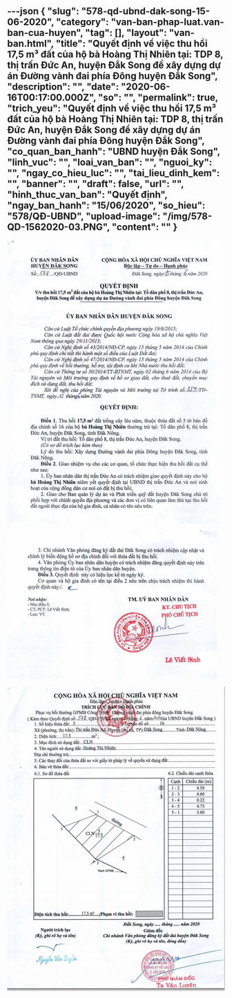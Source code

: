 ---json
{
    "slug": "578-qd-ubnd-dak-song-15-06-2020",
    "category": "van-ban-phap-luat.van-ban-cua-huyen",
    "tag": [],
    "layout": "van-ban.html",
    "title": "Quyết định về việc thu hồi 17,5 m³ đất của hộ bà Hoàng Thị Nhiên tại: TDP 8, thị trấn Đức An, huyện Đắk Song  để xây dựng dự án Đường vành đai phía Đông huyện Đắk Song",
    "description": "",
    "date": "2020-06-16T00:17:00.000Z",
    "so": "",
    "permalink": true,
    "trich_yeu": "Quyết định về việc thu hồi 17,5 m³ đất của hộ bà Hoàng Thị Nhiên tại: TDP 8, thị trấn Đức An, huyện Đắk Song  để xây dựng dự án Đường vành đai phía Đông huyện Đắk Song",
    "co_quan_ban_hanh": "UBND huyện Đắk Song",
    "linh_vuc": "",
    "loai_van_ban": "",
    "nguoi_ky": "",
    "ngay_co_hieu_luc": "",
    "tai_lieu_dinh_kem": "",
    "banner": "",
    "draft": false,
    "url": "",
    "hinh_thuc_van_ban": "Quyết định",
    "ngay_ban_hanh": "15/06/2020",
    "so_hieu": "578/QĐ-UBND",
    "upload-image": "/img/578-QD-1562020-03.PNG",
    "__content__": ""
}
---
<p><img alt="" src="/img/578-QD-1562020-01.PNG" /></p>

<p><img alt="" src="/img/578-QD-1562020-02.PNG" /></p>

<p><img alt="" src="/img/578-QD-1562020-03.PNG" /></p>
